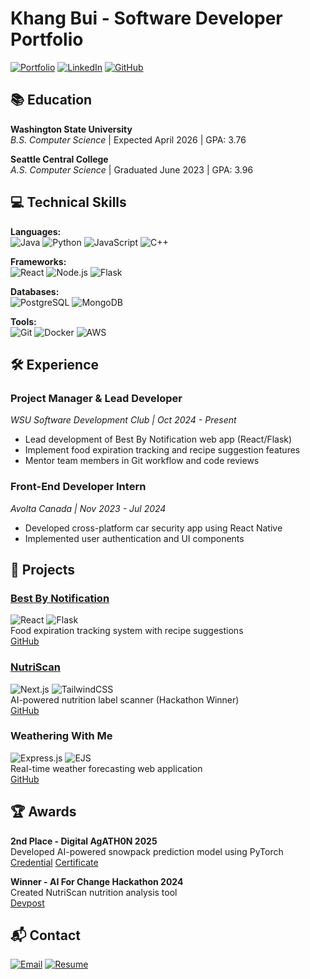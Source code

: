 # Khang Bui - Software Developer Portfolio

[![Portfolio](https://img.shields.io/badge/🌐_Portfolio-000?style=for-the-badge&logo=react&logoColor=white)](https://khangmbuiportfolio.netlify.app/)
[![LinkedIn](https://img.shields.io/badge/LinkedIn-0077B5?style=for-the-badge&logo=linkedin&logoColor=white)](https://www.linkedin.com/in/khangmbui)
[![GitHub](https://img.shields.io/badge/GitHub-100000?style=for-the-badge&logo=github&logoColor=white)](https://github.com/KhangMBui)

## 📚 Education
**Washington State University**  
*B.S. Computer Science* | Expected April 2026 | GPA: 3.76

**Seattle Central College**  
*A.S. Computer Science* | Graduated June 2023 | GPA: 3.96

## 💻 Technical Skills
**Languages:**  
![Java](https://img.shields.io/badge/Java-ED8B00?style=flat&logo=openjdk&logoColor=white)
![Python](https://img.shields.io/badge/Python-3776AB?style=flat&logo=python&logoColor=white)
![JavaScript](https://img.shields.io/badge/JavaScript-F7DF1E?style=flat&logo=javascript&logoColor=black)
![C++](https://img.shields.io/badge/C++-00599C?style=flat&logo=c%2B%2B&logoColor=white)

**Frameworks:**  
![React](https://img.shields.io/badge/React-20232A?style=flat&logo=react&logoColor=61DAFB)
![Node.js](https://img.shields.io/badge/Node.js-339933?style=flat&logo=nodedotjs&logoColor=white)
![Flask](https://img.shields.io/badge/Flask-000000?style=flat&logo=flask&logoColor=white)

**Databases:**  
![PostgreSQL](https://img.shields.io/badge/PostgreSQL-316192?style=flat&logo=postgresql&logoColor=white)
![MongoDB](https://img.shields.io/badge/MongoDB-47A248?style=flat&logo=mongodb&logoColor=white)

**Tools:**  
![Git](https://img.shields.io/badge/Git-F05032?style=flat&logo=git&logoColor=white)
![Docker](https://img.shields.io/badge/Docker-2496ED?style=flat&logo=docker&logoColor=white)
![AWS](https://img.shields.io/badge/AWS-232F3E?style=flat&logo=amazonaws&logoColor=white)

## 🛠 Experience

### **Project Manager & Lead Developer**  
*WSU Software Development Club | Oct 2024 - Present*  
- Lead development of Best By Notification web app (React/Flask)
- Implement food expiration tracking and recipe suggestion features
- Mentor team members in Git workflow and code reviews

### **Front-End Developer Intern**  
*Avolta Canada | Nov 2023 - Jul 2024*  
- Developed cross-platform car security app using React Native
- Implemented user authentication and UI components

## 🚀 Projects

### [Best By Notification](https://best-by-notification.onrender.com)
![React](https://img.shields.io/badge/-React-61DAFB) ![Flask](https://img.shields.io/badge/-Flask-000000)  
Food expiration tracking system with recipe suggestions  
[GitHub](https://github.com/WSU-Software-Development-Club/best-by-notification)

### [NutriScan](https://nutriscan-ruby.vercel.app/welcome)
![Next.js](https://img.shields.io/badge/-Next.js-000000) ![TailwindCSS](https://img.shields.io/badge/-TailwindCSS-38B2AC)  
AI-powered nutrition label scanner (Hackathon Winner)  
[GitHub](https://github.com/KhangMBui/NutriScan)

### Weathering With Me
![Express.js](https://img.shields.io/badge/-Express.js-000000) ![EJS](https://img.shields.io/badge/-EJS-8A2BE2)  
Real-time weather forecasting web application  
[GitHub](https://github.com/KhangMBui/Weathering-With-Me)

## 🏆 Awards
**2nd Place - Digital AgATH0N 2025**  
Developed AI-powered snowpack prediction model using PyTorch  
[Credential](https://agaid.org/digital-agath0n-2025/)
[Certificate](./AgAIDCertificate.pdf)

**Winner - AI For Change Hackathon 2024**  
Created NutriScan nutrition analysis tool  
[Devpost](https://devpost.com/software/nutriscan-z4owgh)

## 📬 Contact
[![Email](https://img.shields.io/badge/Email-D14836?style=for-the-badge&logo=gmail&logoColor=white)](mailto:khang.bui@wsu.edu)
[![Resume](https://img.shields.io/badge/Resume-8A2BE2?style=for-the-badge&logo=adobeacrobatreader&logoColor=white)](./KhangBui-Resume.pdf)
